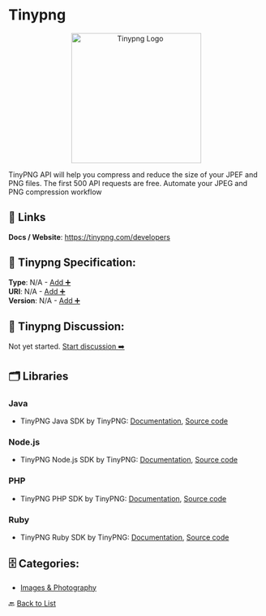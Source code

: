 # Tinypng
<p align="center">
    <img width="256" src="https://raw.githubusercontent.com/apis-list/apis-list/main/apis/tinypng/logo_256x256.png" alt="Tinypng Logo"/>
</p>
TinyPNG API will help you compress and reduce the size of your JPEF and PNG files. The first 500 API requests are free. Automate your JPEG and PNG compression workflow

##  🔗 Links
**Docs / Website**: https://tinypng.com/developers

## 🧬 Tinypng Specification:
**Type**: N/A - [Add ➕](https://github.com/apis-list/apis-list/edit/main/apis/tinypng/tinypng.yaml)  
**URI**: N/A - [Add ➕](https://github.com/apis-list/apis-list/edit/main/apis/tinypng/tinypng.yaml)  
**Version**: N/A - [Add ➕](https://github.com/apis-list/apis-list/edit/main/apis/tinypng/tinypng.yaml)

## 💬 Tinypng Discussion:
Not yet started. [Start discussion ➡️](https://github.com/apis-list/apis-list/discussions/new)

## 🗂️ Libraries
### Java
- TinyPNG Java SDK by TinyPNG: [Documentation](https://tinypng.com/developers/reference/java), [Source code](https://github.com/tinify/tinify-java)
### Node.js
- TinyPNG Node.js SDK by TinyPNG: [Documentation](https://tinypng.com/developers/reference/nodejs), [Source code](https://github.com/tinify/tinify-nodejs)
### PHP
- TinyPNG PHP SDK by TinyPNG: [Documentation](https://tinypng.com/developers/reference/php), [Source code](https://github.com/tinify/tinify-php)
### Ruby
- TinyPNG Ruby SDK by TinyPNG: [Documentation](https://tinypng.com/developers/reference/ruby), [Source code](https://github.com/tinify/tinify-ruby)


## 🗄️ Categories:
- [Images & Photography](https://github.com/apis-list/apis-list#images--photography-)

🔙  [Back to List](https://github.com/apis-list/apis-list)

